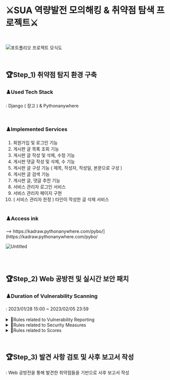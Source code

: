 # ⚔️SUA 역량발전 모의해킹 & 취약점 탐색 프로젝트⚔️
<br>

![포트폴리오 프로젝트 모식도](https://github.com/alimhanhan/SUA_Simulation_Hacking_Competency_Development_Project/assets/102565567/b6e8c1db-9f1a-49be-a116-de35c5478db0)


<br><h2>🏆Step_1) 취약점 탐지 환경 구축</h2>
<h3>♟️Used Tech Stack</h3>
: Django ( 장고 ) & Pythonanywhere<br>

<br><h3>♟️Implemented Services</h3>
1. 회원가입 및 로그인 기능
2. 게시판 글 목록 조회 기능
3. 게시판 글 작성 및 삭제, 수정 기능
4. 게시판 댓글 작성 및 삭제, 수 기능
5. 게시판 글 구성 기능 ( 제목, 작성자, 작성일, 본문으로 구성 )
6. 게시판 글 검색 기능
7. 게시판 글, 댓글 추천 기능
8. 서비스 관리자 로그인 서비스
9. 서비스 관리자 페이지 구현
10. ( 서비스 관리자 한정 ) 타인이 작성한 글 삭제 서비스<br><br>

<h3>♟️Access ink</h3>
--> https://kadraw.pythonanywhere.com/pybo/](https://kadraw.pythonanywhere.com/pybo/

![Untitled](https://user-images.githubusercontent.com/102565567/232185322-5642635f-e0b4-4af1-aaaa-ef44f935012e.png)

<br><br><h2>🏆Step_2) Web 공방전 및 실시간 보안 패치</h2>
<h3>♟️Duration of Vulnerability Scanning</h3>
: 2023/01/28 15:00 ~ 2023/02/05 23:59<br><br>

<details>
<summary> 📢Rules related to Vulnerability Reporting</summary>
<div markdown="1">

<br>**🚨 취약점 발견 시**

- 단체 메신저에 아래의 양식을 통해 취약점 제보
- ✅ 표시 시, 취약점 접수 완료 (점수 반영)

```
🚨 취약점 제보

target : <http://124.60.4.10:6662/write_action.php>
payload : burp로 post parameter 변조, text=attack;!@
impact : 해커의 악의적인 포스팅 작성으로 인한 게시판 사용자에 대한 피싱 공격 가능
  
+공격 성공 스크린샷 첨부
```

※ impact는 파급력으로, 상세히 작성<br>
※ 공격자는 취약점 제보 시 조치 방안 관련 내용을 제외하여 제보<br>
※ 공방전에서 장애 유발 행위 일체 금지<br>

</div>
</details>
<details>
<summary>📢Rules related to Security Measures</summary>
<div markdown="1">

 <br> **🛡 보안 조치 완료 시**

- 단체 메신저에 아래의 양식을 통해 보안 조치 완료 보고
- ✅ 표시 시, 보안 조치 확인 완료(점수 반영)

```
🛡 보안 조치 완료

target : <http://124.60.4.10:6662/write_action.php>
payload : burp로 post parameter 변조, text=attack;!@
  
+취약점 제보자가 제공한 payload 공격을 그대로 재연하였을 때의 방어 성공 스크린샷 첨부
```

※ 보안 조치 중 장애 유발 행위에 유의
</div>
</details>
<details>
<summary>📢Rules related to Scores</summary>
<div markdown="1"><br>

**🚩 참고사항 🚩**

- 모의해킹 보고서 상 있던 취약점들도 조치가 안되었다면, 모두 제보 가능
- 첫번째 공격 제보자만 점수 부여
- 보안 조치에 보다 높은 점수 부여

</div>
</details>

<br><h2>🏆Step_3) 발견 사항 검토 및 사후 보고서 작성</h2>
: Web 공방전을 통해 발견한 취약점들을 기반으로 사후 보고서 작성
